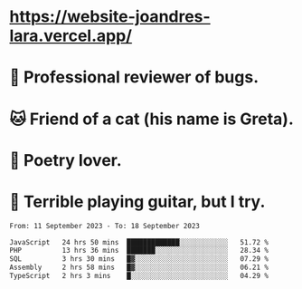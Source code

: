 # https://website-joandres-lara.vercel.app/
# 🐛 Professional reviewer of bugs.
# 🐱 Friend of a cat (his name is Greta).
# 📜 Poetry lover.
# 🎸 Terrible playing guitar, but I try.

<!--START_SECTION:waka-->

```txt
From: 11 September 2023 - To: 18 September 2023

JavaScript   24 hrs 50 mins  █████████████░░░░░░░░░░░░   51.72 %
PHP          13 hrs 36 mins  ███████░░░░░░░░░░░░░░░░░░   28.34 %
SQL          3 hrs 30 mins   █▓░░░░░░░░░░░░░░░░░░░░░░░   07.29 %
Assembly     2 hrs 58 mins   █▓░░░░░░░░░░░░░░░░░░░░░░░   06.21 %
TypeScript   2 hrs 3 mins    █░░░░░░░░░░░░░░░░░░░░░░░░   04.29 %
```

<!--END_SECTION:waka-->
